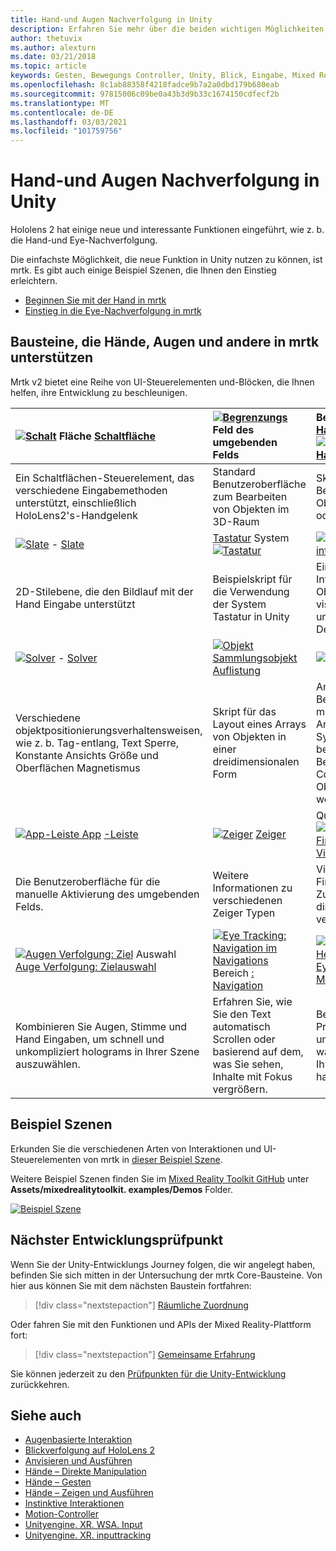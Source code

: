 ```yaml
---
title: Hand-und Augen Nachverfolgung in Unity
description: Erfahren Sie mehr über die beiden wichtigen Möglichkeiten, um ihre Blicke in Unity, Handgesten und Bewegungs Controllern zu übernehmen.
author: thetuvix
ms.author: alexturn
ms.date: 03/21/2018
ms.topic: article
keywords: Gesten, Bewegungs Controller, Unity, Blick, Eingabe, Mixed Reality-Headset, Windows Mixed Reality-Headset, Virtual Reality-Headset, mrtk, Mixed Reality Toolkit
ms.openlocfilehash: 8c1ab88358f4218fadce9b7a2a0dbd179b680eab
ms.sourcegitcommit: 97815006c09be0a43b3d9b33c1674150cdfecf2b
ms.translationtype: MT
ms.contentlocale: de-DE
ms.lasthandoff: 03/03/2021
ms.locfileid: "101759756"
---
```

# <a name="articulated-hand-and-eye-tracking-in-unity"></a>Hand-und Augen Nachverfolgung in Unity

Hololens 2 hat einige neue und interessante Funktionen eingeführt, wie z. b. die Hand-und Eye-Nachverfolgung.

Die einfachste Möglichkeit, die neue Funktion in Unity nutzen zu können, ist mrtk. Es gibt auch einige Beispiel Szenen, die Ihnen den Einstieg erleichtern.

* [Beginnen Sie mit der Hand in mrtk](https://docs.microsoft.com/windows/mixed-reality/mrtk-docs/features/input/hand-tracking.md)
* [Einstieg in die Eye-Nachverfolgung in mrtk](https://docs.microsoft.com/windows/mixed-reality/mrtk-docs/features/eye-tracking/eye-tracking-main.md)

## <a name="building-blocks-supporting-hands-eyes-and-others-in-mrtk"></a>Bausteine, die Hände, Augen und andere in mrtk unterstützen 

Mrtk v2 bietet eine Reihe von UI-Steuerelementen und-Blöcken, die Ihnen helfen, ihre Entwicklung zu beschleunigen.

|  [ ![ Schalt](images/MRTK_Button_Main.png)](https://docs.microsoft.com/windows/mixed-reality/mrtk-docs/features/ux-building-blocks/button.md) Fläche [Schaltfläche](https://docs.microsoft.com/windows/mixed-reality/mrtk-docs/features/ux-building-blocks/button.md) | [ ![ Begrenzungs](images/MRTK_BoundingBox_Main.png)](https://docs.microsoft.com/windows/mixed-reality/mrtk-docs/features/ux-building-blocks/bounding-box.md) Feld des umgebenden Felds [](https://docs.microsoft.com/windows/mixed-reality/mrtk-docs/features/ux-building-blocks/bounding-box.md) | Bearbeitungs [Handler für](https://docs.microsoft.com/windows/mixed-reality/mrtk-docs/features/ux-building-blocks/manipulation-handler.md) [ ![ Manipulations Handler](images/MRTK_Manipulation_Main.png)](https://docs.microsoft.com/windows/mixed-reality/mrtk-docs/features/ux-building-blocks/manipulation-handler.md) |
|:--- | :--- | :--- |
| Ein Schaltflächen-Steuerelement, das verschiedene Eingabemethoden unterstützt, einschließlich HoloLens2's-Handgelenk | Standard Benutzeroberfläche zum Bearbeiten von Objekten im 3D-Raum | Skript für die Bearbeitung von Objekten mit einem oder zwei Händen |
|  [ ![ Slate](images/MRTK_Slate_Main.png)](https://docs.microsoft.com/windows/mixed-reality/mrtk-docs/features/ux-building-blocks/slate.md) - [Slate](https://docs.microsoft.com/windows/mixed-reality/mrtk-docs/features/ux-building-blocks/slate.md) | [Tastatur](https://docs.microsoft.com/windows/mixed-reality/mrtk-docs/features/ux-building-blocks/system-keyboard.md) System [ ![ Tastatur](images/MRTK_SystemKeyboard_Main.png)](https://docs.microsoft.com/windows/mixed-reality/mrtk-docs/features/ux-building-blocks/system-keyboard.md) | [ ![ Interactable](images/InteractableExamples.png)](https://docs.microsoft.com/windows/mixed-reality/mrtk-docs/features/ux-building-blocks/interactable.md) - [interactable](https://docs.microsoft.com/windows/mixed-reality/mrtk-docs/features/ux-building-blocks/interactable.md) |
| 2D-Stilebene, die den Bildlauf mit der Hand Eingabe unterstützt | Beispielskript für die Verwendung der System Tastatur in Unity  | Ein Skript für die Interaktion von Objekten mit visuellen Zuständen und Designunterstützung |
|  [ ![ Solver](images/MRTK_Solver_Main.png)](https://docs.microsoft.com/windows/mixed-reality/mrtk-docs/features/ux-building-blocks/solvers/solver.md) - [Solver](https://docs.microsoft.com/windows/mixed-reality/mrtk-docs/features/ux-building-blocks/solvers/solver.md) | [ ![ Objekt](images/MRTK_ObjectCollection_Main.png)](https://docs.microsoft.com/windows/mixed-reality/mrtk-docs/features/ux-building-blocks/object-collection.md) [Sammlungsobjekt Auflistung](https://docs.microsoft.com/windows/mixed-reality/mrtk-docs/features/ux-building-blocks/object-collection.md) | [ ![ ](images/MRTK_Tooltip_Main.png)](https://docs.microsoft.com/windows/mixed-reality/mrtk-docs/features/ux-building-blocks/tooltip.md) QuickInfo [](https://docs.microsoft.com/windows/mixed-reality/mrtk-docs/features/ux-building-blocks/tooltip.md) |
| Verschiedene objektpositionierungsverhaltensweisen, wie z. b. Tag-entlang, Text Sperre, Konstante Ansichts Größe und Oberflächen Magnetismus | Skript für das Layout eines Arrays von Objekten in einer dreidimensionalen Form | Annotation-Benutzeroberfläche mit flexiblem Anker/Pivot-System, das zum bezeichnen von Bewegungs Controllern und Objekten verwendet werden kann. |
|  [ ![ App-Leiste App](images/MRTK_AppBar_Main.png)](https://docs.microsoft.com/windows/mixed-reality/mrtk-docs/features/ux-building-blocks/app-bar.md) [-Leiste](https://docs.microsoft.com/windows/mixed-reality/mrtk-docs/features/ux-building-blocks/app-bar.md) | [ ![ Zeiger](images/MRTK_Pointer_Main.png)](https://docs.microsoft.com/windows/mixed-reality/mrtk-docs/features/input/pointers.md) [Zeiger](https://docs.microsoft.com/windows/mixed-reality/mrtk-docs/features/input/pointers.md) | QuickInfo [ ![ -Visualisierung](images/MRTK_FingertipVisualization_Main.png)](https://docs.microsoft.com/windows/mixed-reality/mrtk-docs/features/ux-building-blocks/fingertip-visualization.md) [Fingertip-Visualisierung](https://docs.microsoft.com/windows/mixed-reality/mrtk-docs/features/ux-building-blocks/fingertip-visualization.md) |
| Die Benutzeroberfläche für die manuelle Aktivierung des umgebenden Felds. | Weitere Informationen zu verschiedenen Zeiger Typen | Visuelles Element im Fingertipp, das die Zuverlässigkeit der direkten Interaktion verbessert |
|  [ ![ Augen Verfolgung: Ziel](images/mrtk_et_targetselect.png)](https://docs.microsoft.com/windows/mixed-reality/mrtk-docs/features/eye-tracking/eye-tracking-target-selection.md) Auswahl [Auge Verfolgung: Zielauswahl](https://docs.microsoft.com/windows/mixed-reality/mrtk-docs/features/eye-tracking/eye-tracking-target-selection.md) | [ ![ Eye Tracking: Navigation im Navigations](images/mrtk_et_navigation.png)](https://docs.microsoft.com/windows/mixed-reality/mrtk-docs/features/eye-tracking/eye-tracking-navigation.md) Bereich [: Navigation](https://docs.microsoft.com/windows/mixed-reality/mrtk-docs/features/eye-tracking/eye-tracking-navigation.md) | [ ![ Augen Verfolgung: Heat Map](images/mrtk_et_heatmaps.png)](https://microsoft.github.io/MixedRealityToolkit-Unity/Documentation/EyeTracking/EyeTracking_Visualization.html) [Eye Tracking: Heat Map](https://microsoft.github.io/MixedRealityToolkit-Unity/Documentation/EyeTracking/EyeTracking_Visualization.html) |
| Kombinieren Sie Augen, Stimme und Hand Eingaben, um schnell und unkompliziert holograms in Ihrer Szene auszuwählen. | Erfahren Sie, wie Sie den Text automatisch Scrollen oder basierend auf dem, was Sie sehen, Inhalte mit Fokus vergrößern.| Beispiele für das Protokollieren, laden und visualisieren, was Benutzer in Ihrer APP betrachtet haben |

## <a name="example-scenes"></a>Beispiel Szenen

Erkunden Sie die verschiedenen Arten von Interaktionen und UI-Steuerelementen von mrtk in [dieser Beispiel Szene](https://microsoft.github.io/MixedRealityToolkit-Unity/Documentation/README_HandInteractionExamples.html).

Weitere Beispiel Szenen finden Sie im [Mixed Reality Toolkit GitHub](https://github.com/Microsoft/MixedRealityToolkit-Unity) unter **Assets/mixedrealitytoolkit. examples/Demos** Folder.

[![Beispiel Szene](images/MRTK_Examples.png)](https://docs.microsoft.com/windows/mixed-reality/mrtk-docs/features/example-scenes/hand-interaction-examples.md)

## <a name="next-development-checkpoint"></a>Nächster Entwicklungsprüfpunkt

Wenn Sie der Unity-Entwicklungs Journey folgen, die wir angelegt haben, befinden Sie sich mitten in der Untersuchung der mrtk Core-Bausteine. Von hier aus können Sie mit dem nächsten Baustein fortfahren:

> [!div class="nextstepaction"]
> [Räumliche Zuordnung](spatial-mapping-in-unity.md)

Oder fahren Sie mit den Funktionen und APIs der Mixed Reality-Plattform fort:

> [!div class="nextstepaction"]
> [Gemeinsame Erfahrung](shared-experiences-in-unity.md)

Sie können jederzeit zu den [Prüfpunkten für die Unity-Entwicklung](unity-development-overview.md#2-core-building-blocks) zurückkehren.

## <a name="see-also"></a>Siehe auch

* [Augenbasierte Interaktion](../../design/eye-gaze-interaction.md)
* [Blickverfolgung auf HoloLens 2](../../design/eye-tracking.md)
* [Anvisieren und Ausführen](../../design/gaze-and-commit.md)
* [Hände – Direkte Manipulation](../../design/direct-manipulation.md)
* [Hände – Gesten](../../design/gaze-and-commit.md#composite-gestures)
* [Hände – Zeigen und Ausführen](../../design/point-and-commit.md)
* [Instinktive Interaktionen](../../design/interaction-fundamentals.md)
* [Motion-Controller](../../design/motion-controllers.md)
* [Unityengine. XR. WSA. Input](https://docs.unity3d.com/ScriptReference/XR.WSA.Input.InteractionManager.html)
* [Unityengine. XR. inputtracking](https://docs.unity3d.com/ScriptReference/XR.InputTracking.html)
